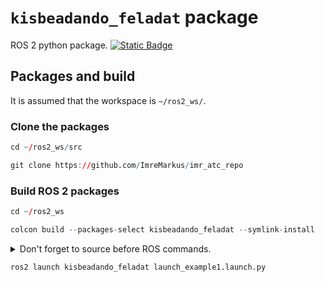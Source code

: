 # `kisbeadando_feladat` package
ROS 2 python package.  [![Static Badge](https://img.shields.io/badge/ROS_2-Humble-34aec5)](https://docs.ros.org/en/humble/)
## Packages and build

It is assumed that the workspace is `~/ros2_ws/`.

### Clone the packages
``` r
cd ~/ros2_ws/src
```
``` r
git clone https://github.com/ImreMarkus/imr_atc_repo
```

### Build ROS 2 packages
``` r
cd ~/ros2_ws
```
``` r
colcon build --packages-select kisbeadando_feladat --symlink-install
```

<details>
<summary> Don't forget to source before ROS commands.</summary>

``` bash
source ~/ros2_ws/install/setup.bash
```
</details>

``` r
ros2 launch kisbeadando_feladat launch_example1.launch.py
```
